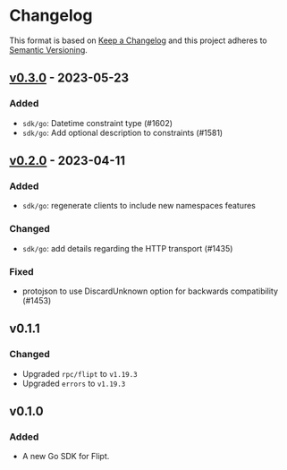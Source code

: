 # Changelog

This format is based on [Keep a Changelog](https://keepachangelog.com/en/1.0.0/)
and this project adheres to [Semantic Versioning](https://semver.org/spec/v2.0.0.html).

## [v0.3.0](https://github.com/flipt-io/flipt/releases/tag/sdk/go/v0.3.0) - 2023-05-23

### Added

- `sdk/go`: Datetime constraint type (#1602)
- `sdk/go`: Add optional description to constraints (#1581)

## [v0.2.0](https://github.com/flipt-io/flipt/releases/tag/sdk/go/v0.2.0) - 2023-04-11

### Added

- `sdk/go`: regenerate clients to include new namespaces features

### Changed

- `sdk/go`: add details regarding the HTTP transport (#1435)

### Fixed

- protojson to use DiscardUnknown option for backwards compatibility (#1453)

## v0.1.1

### Changed

- Upgraded `rpc/flipt` to `v1.19.3`
- Upgraded `errors` to `v1.19.3`

## v0.1.0

### Added

- A new Go SDK for Flipt.
